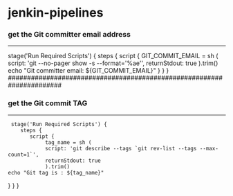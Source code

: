 # jenkin-pipelines
### get the Git committer email address
_______________________________________
stage('Run Required Scripts') {
        steps {
           script {
                GIT_COMMIT_EMAIL = sh (
                script: 'git --no-pager show -s --format=\'%ae\'',
                returnStdout: true
                ).trim()
    echo "Git committer email: ${GIT_COMMIT_EMAIL}"
}
            }
       }
 ######################################################################
 ### get the Git commit TAG
_______________________________________

     stage('Run Required Scripts') {
        steps {
           script {
                tag_name = sh (
                script: 'git describe --tags `git rev-list --tags --max-count=1`',
                returnStdout: true
                ).trim()
    echo "Git tag is : ${tag_name}"
}
            }
       } 
 
 
